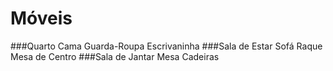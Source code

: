 # Móveis

###Quarto
Cama
Guarda-Roupa
Escrivaninha
###Sala de Estar
Sofá
Raque
Mesa de Centro
###Sala de Jantar
Mesa
Cadeiras
